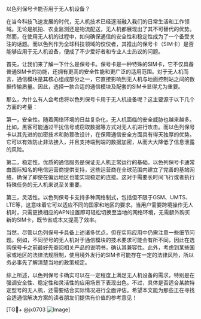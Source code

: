 以色列保号卡能否用于无人机设备？

在当今科技飞速发展的时代，无人机技术已经逐渐融入我们的日常生活和工作领域。无论是航拍、农业监测还是物流配送，无人机都展现出了其不可替代的优势。然而，在使用无人机的过程中，如何确保通信的安全性和稳定性成为了一个备受关注的话题。而以色列作为全球科技领域的佼佼者，其推出的保号卡（SIM卡）是否能够应用于无人机设备，便成了不少爱好者和专业人士热议的问题。

首先，让我们来了解一下什么是保号卡。保号卡是一种特殊的SIM卡，它不仅具备普通SIM卡的功能，还拥有更高的安全性能和更广泛的适用范围。对于无人机而言，通信模块是其核心组成部分之一，它直接影响到无人机与地面控制站之间的数据传输质量。因此，选择一款合适的通信模块及配套的SIM卡显得尤为重要。

那么，为什么有人会考虑将以色列保号卡用于无人机设备呢？这主要源于以下几个方面的考量：

第一，安全性。随着网络环境的日益复杂化，无人机面临的安全威胁也越来越多。比如，黑客可能通过干扰信号或窃取数据等方式对无人机进行攻击。而以色列保号卡以其先进的加密技术和防篡改设计，在保障通信安全方面具有得天独厚的优势。它可以有效防止非法接入，并且支持端到端的数据加密，从而大大降低了信息泄露的风险。

第二，稳定性。优质的通信服务是保证无人机正常运行的基础。以色列保号卡通常由国际知名的电信运营商提供支持，这些运营商在全球范围内建立了完善的基站网络，确保了即使在偏远地区也能实现稳定的连接。这对于需要长时间飞行或者执行特殊任务的无人机来说至关重要。

第三，灵活性。以色列保号卡支持多种网络制式，包括但不限于GSM、UMTS、LTE等，这意味着它可以适应不同的国家和地区的要求。当用户需要跨境操作无人机时，只需更换相应的APN设置即可轻松切换至当地的网络环境，无需额外购买新的SIM卡，既节省成本又提高了效率。

当然，尽管以色列保号卡具备上述诸多优点，但在实际应用中仍需注意一些细节问题。例如，不同型号的无人机对于通信模块的技术要求可能会有所不同，因此在选购保号卡之前最好先查阅相关产品的说明书，确认其兼容性。此外，考虑到某些国家或地区的法律法规限制，使用境外发行的SIM卡可能存在一定的法律风险，所以务必事先了解清楚当地的政策规定。

综上所述，以色列保号卡确实可以在一定程度上满足无人机设备的需求，特别是在强调安全性、稳定性和灵活性的应用场景下表现出色。不过，具体是否适合某款特定型号的无人机，还需要结合实际情况进行全面评估。希望本文能为那些正在寻找合适通信解决方案的读者朋友们提供有价值的参考意见！

[TG💪+ @jx0703 ![Image](https://github.com/user-attachments/assets/dbca1d08-cadb-493c-b0ec-ad6f7a83f270)]